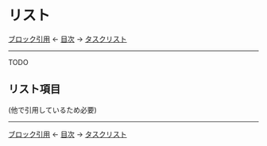 # リスト

[ブロック引用]
← [目次] →
[タスクリスト]

------------------------------------------------------------------------

TODO


## リスト項目

(他で引用しているため必要)


------------------------------------------------------------------------

[ブロック引用]
← [目次] →
[タスクリスト]

[タスクリスト]: task-lists.md
[ブロック引用]: block-quotes.md
[目次]: index.md
